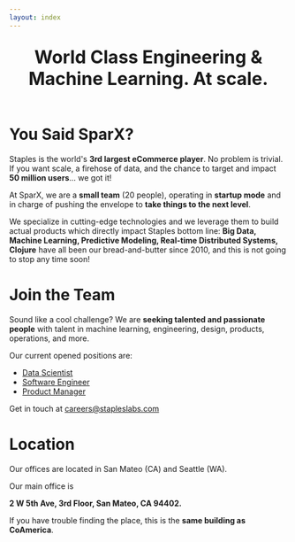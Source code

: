 ```yaml
---
layout: index
---
```


<h2 class="wsite-content-title" style="text-align:center;"><font size="6"><strong>World Class Engineering & Machine Learning. At scale.</strong><br /></font><br /></h2>

# You Said SparX?

Staples is the world's **3rd largest eCommerce player**. No problem is
trivial. If you want scale, a firehose of data, and the chance to
target and impact **50 million users**... we got it!

At SparX, we are a **small team** (20 people), operating in **startup
mode** and in charge of pushing the envelope to **take things to the
next level**.

We specialize in cutting-edge technologies and we leverage them to
build actual products which directly impact Staples bottom line: **Big
Data, Machine Learning, Predictive Modeling, Real-time Distributed
Systems, Clojure** have all been our bread-and-butter since 2010, and
this is not going to stop any time soon!

# Join the Team

Sound like a cool challenge? We are **seeking talented and passionate
people** with talent in machine learning, engineering, design,
products, operations, and more.

Our current opened positions are:

- [Data Scientist](jobs/data_scientist.html)
- [Software Engineer](jobs/software_engineer.html)
- [Product Manager](jobs/product_manager.html)

Get in touch at <a href="mailto:careers@stapleslabs.com" title="">careers@stapleslabs.com</a>

# Location

Our offices are located in San Mateo (CA) and Seattle (WA).

Our main office is

**2 W 5th Ave, 3rd Floor, San Mateo, CA 94402.**

If you have trouble finding the place, this is the **same building as
CoAmerica**.
